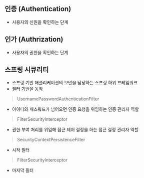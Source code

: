 
 
 ## 인증 (Authentication)

 

- 사용자의 신원을 확인하는 단계

 
 ## 인가 (Authrization)

 

- 사용자의 권한을 확인하는 단계

 
 ## 스프링 시큐리티

 

- 스프링 기반 애플리케이션의 보안을 담당하는 스프링 하위 프레임워크
- 필터 기반을 동작

> UsernamePasswordAuthenticationFilter
> 
- 아이디와 패스워드가 넘어오면 인증 요청을 위임하는 인증 관리자 역할

> FilterSecurityInterceptor
> 
- 권한 부여 처리를 위임해 접근 제어 결정을 하는 접근 결정 관리자 역할

> SecurityContextPersistenceFilter
> 
- 시작 필터

> FilterSecurityInterceptor
> 
- 마지막 필터

